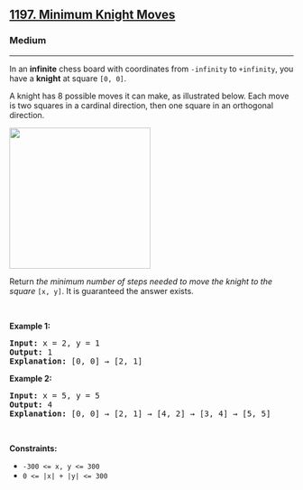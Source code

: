 <h2><a href="https://leetcode.com/problems/minimum-knight-moves/">1197. Minimum Knight Moves</a></h2><h3>Medium</h3><hr><div bis_skin_checked="1"><p>In an <strong>infinite</strong> chess board with coordinates from <code>-infinity</code> to <code>+infinity</code>, you have a <strong>knight</strong> at square <code>[0, 0]</code>.</p>

<p>A knight has 8 possible moves it can make, as illustrated below. Each move is two squares in a cardinal direction, then one square in an orthogonal direction.</p>
<img src="https://assets.leetcode.com/uploads/2018/10/12/knight.png" style="height: 250px; width: 250px;">
<p>Return <em>the minimum number of steps needed to move the knight to the square</em> <code>[x, y]</code>. It is guaranteed the answer exists.</p>

<p>&nbsp;</p>
<p><strong class="example">Example 1:</strong></p>

<pre><strong>Input:</strong> x = 2, y = 1
<strong>Output:</strong> 1
<strong>Explanation: </strong>[0, 0] → [2, 1]
</pre>

<p><strong class="example">Example 2:</strong></p>

<pre><strong>Input:</strong> x = 5, y = 5
<strong>Output:</strong> 4
<strong>Explanation: </strong>[0, 0] → [2, 1] → [4, 2] → [3, 4] → [5, 5]
</pre>

<p>&nbsp;</p>
<p><strong>Constraints:</strong></p>

<ul>
	<li><code>-300 &lt;= x, y &lt;= 300</code></li>
	<li><code>0 &lt;= |x| + |y| &lt;= 300</code></li>
</ul>
</div>